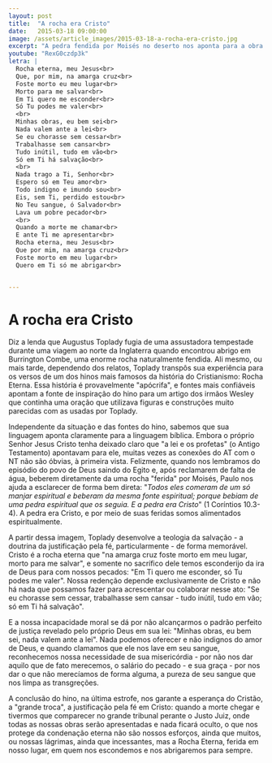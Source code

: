 ```yaml
---
layout: post
title:  "A rocha era Cristo"
date:   2015-03-18 09:00:00
image: /assets/article_images/2015-03-18-a-rocha-era-cristo.jpg
excerpt: "A pedra fendida por Moisés no deserto nos aponta para a obra de justificação de Jesus em nosso favor."
youtube: "RexG0czdp3k"
letra: |
  Rocha eterna, meu Jesus<br>
  Que, por mim, na amarga cruz<br>
  Foste morto eu meu lugar<br>
  Morto para me salvar<br>
  Em Ti quero me esconder<br>
  Só Tu podes me valer<br>
  <br>
  Minhas obras, eu bem sei<br>
  Nada valem ante a lei<br>
  Se eu chorasse sem cessar<br>
  Trabalhasse sem cansar<br>
  Tudo inútil, tudo em vão<br>
  Só em Ti há salvação<br>
  <br>
  Nada trago a Ti, Senhor<br>
  Espero só em Teu amor<br>
  Todo indigno e imundo sou<br>
  Eis, sem Ti, perdido estou<br>
  No Teu sangue, ó Salvador<br>
  Lava um pobre pecador<br>
  <br>
  Quando a morte me chamar<br>
  E ante Ti me apresentar<br>
  Rocha eterna, meu Jesus<br>
  Que por mim, na amarga cruz<br>
  Foste morto em meu lugar<br>
  Quero em Ti só me abrigar<br>


---
```


# A rocha era Cristo

Diz a lenda que Augustus Toplady fugia de uma assustadora tempestade durante uma viagem ao norte da Inglaterra quando encontrou abrigo em Burrington Combe, uma enorme rocha naturalmente fendida. Ali mesmo, ou mais tarde, dependendo dos relatos, Toplady transpôs sua experiência para os versos de um dos hinos mais famosos da história do Cristianismo: Rocha Eterna. Essa história é provavelmente "apócrifa", e fontes mais confiáveis apontam a fonte de inspiração do hino para um artigo dos irmãos Wesley que continha uma oração que utilizava figuras e construções muito parecidas com as usadas por Toplady.

Independente da situação e das fontes do hino, sabemos que sua linguagem aponta claramente para a linguagem bíblica. Embora o próprio Senhor Jesus Cristo tenha deixado claro que "a lei e os profetas" (o Antigo Testamento) apontavam para ele, muitas vezes as conexões do AT com o NT não são óbvias, à primeira vista. Felizmente, quando nos lembramos do episódio do povo de Deus saindo do Egito e, após reclamarem de falta de água, beberem diretamente da uma rocha "ferida" por Moisés, Paulo nos ajuda a esclarecer de forma bem direta: "*Todos eles comeram de um só manjar espiritual e beberam da mesma fonte espiritual; porque bebiam de uma pedra espiritual que os seguia. E a pedra era Cristo*" (1 Coríntios 10.3-4). A pedra era Cristo, e por meio de suas feridas somos alimentados espiritualmente.

A partir dessa imagem, Toplady desenvolve a teologia da salvação - a doutrina da justificação pela fé, particularmente - de forma memorável. Cristo é a rocha eterna que "na amarga cruz foste morto em meu lugar, morto para me salvar", e somente no sacrífico dele temos esconderijo da ira de Deus para com nossos pecados: "Em Ti quero me esconder, só Tu podes me valer". Nossa redenção depende exclusivamente de Cristo e não há nada que possamos fazer para acrescentar ou colaborar nesse ato: "Se eu chorasse sem cessar, trabalhasse sem cansar - tudo inútil, tudo em vão; só em Ti há salvação".

E a nossa incapacidade moral se dá por não alcançarmos o padrão perfeito de justiça revelado pelo próprio Deus em sua lei: "Minhas obras, eu bem sei, nada valem ante a lei". Nada podemos oferecer e não indignos do amor de Deus, e quando clamamos que ele nos lave em seu sangue, reconhecemos nossa necessidade de sua misericórdia - por não nos dar aquilo que de fato merecemos, o salário do pecado - e sua graça - por nos dar o que não merecíamos de forma alguma, a pureza de seu sangue que nos limpa as transgreções.

A conclusão do hino, na última estrofe, nos garante a esperança do Cristão, a "grande troca", a justificação pela fé em Cristo: quando a morte chegar e tivermos que comparecer no grande tribunal perante o Justo Juiz, onde todas as nossas obras serão apresentadas e nada ficará oculto, o que nos protege da condenação eterna não são nossos esforços, ainda que muitos, ou nossas lágrimas, ainda que incessantes, mas a Rocha Eterna, ferida em nosso lugar, em quem nos escondemos e nos abrigaremos para sempre.
